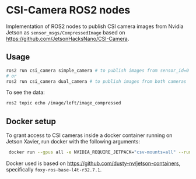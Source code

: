 # CSI-Camera ROS2 nodes

Implementation of ROS2 nodes to publish CSI camera images from Nvidia Jetson as `sensor_msgs/CompressedImage` based on https://github.com/JetsonHacksNano/CSI-Camera.

## Usage

```bash
ros2 run csi_camera simple_camera # to publish images from sensor_id=0
# or
ros2 run csi_camera dual_camera # to publish images from both cameras
```

To see the data:
```bash
ros2 topic echo /image/left/image_compressed
```

## Docker setup
To grant access to CSI cameras inside a docker container running on Jetson Xavier, run docker with the following arguments:
```bash
 docker run --gpus all -e NVIDIA_REQUIRE_JETPACK="csv-mounts=all" --runtime nvidia --name YOUR_NAME -ti --privileged -v /dev:/dev -v /tmp/argus_socket:/tmp/argus_socket --network host YOUR_IMAGE_ID /bin/bash
 ```
 
 Docker used is based on https://github.com/dusty-nv/jetson-containers, specifically `foxy-ros-base-l4t-r32.7.1`.
